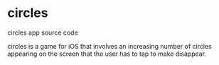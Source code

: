 # circles
circles app source code

circles is a game for iOS that involves an increasing number of circles appearing on the screen that the user has to tap to make disappear.
